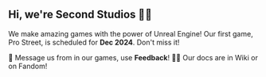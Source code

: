 ## Hi, we're Second Studios 👋🏿

We make amazing games with the power of Unreal Engine! Our first game, Pro Street, is scheduled for **Dec 2024**. Don't miss it! 



🌈 Message us from in our games, use **Feedback**! 
👩‍💻 Our docs are in Wiki or on Fandom!


